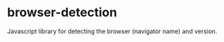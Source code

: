 browser-detection
=================

Javascript library for detecting the browser (navigator name) and version.
